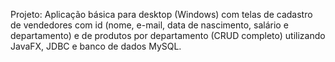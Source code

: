 Projeto: Aplicação básica para desktop (Windows) com telas de cadastro de vendedores com id (nome, e-mail, data de nascimento, salário e departamento) e de produtos por departamento (CRUD completo) utilizando JavaFX, JDBC e banco de dados MySQL.

